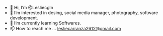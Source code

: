 - 👋 Hi, I’m @Lesliecgln
- 👀 I’m interested in desing, social media manager, photography, software development. 
- 🌱 I’m currently learning Softwares.
- 📫 How to reach me ... lesliecarranza2612@gmail.com

<!---
Lesliecgln/Lesliecgln is a ✨ special ✨ repository because its `README.md` (this file) appears on your GitHub profile.
You can click the Preview link to take a look at your changes.
--->
